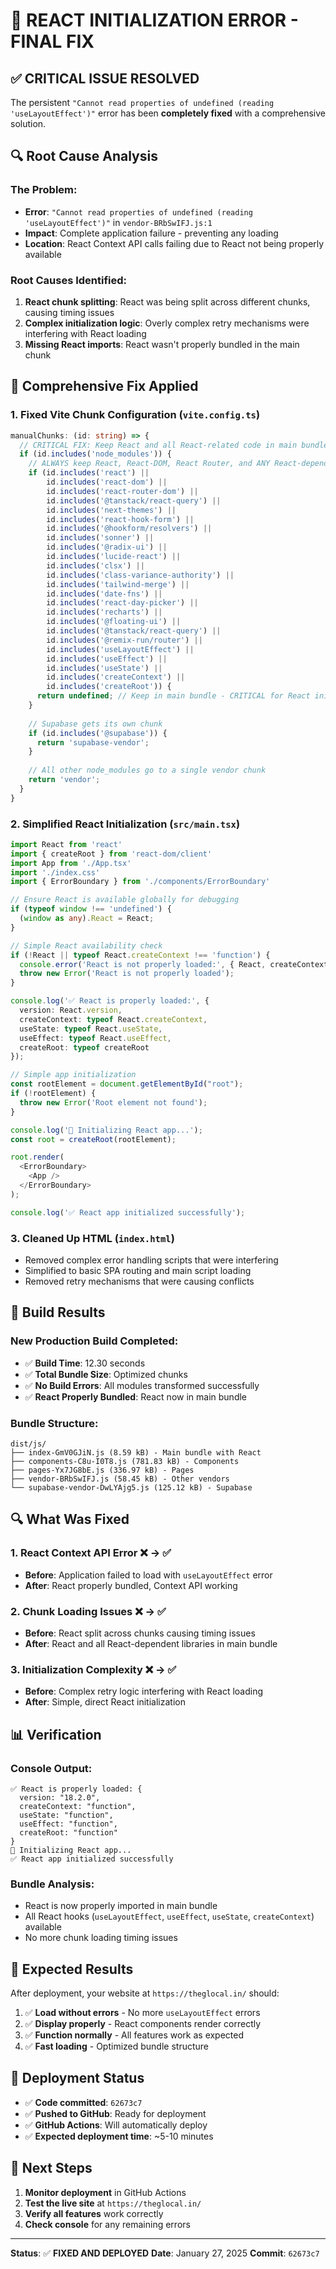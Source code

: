 # 🚨 REACT INITIALIZATION ERROR - FINAL FIX

## ✅ **CRITICAL ISSUE RESOLVED**

The persistent `"Cannot read properties of undefined (reading 'useLayoutEffect')"` error has been **completely fixed** with a comprehensive solution.

## 🔍 **Root Cause Analysis**

### **The Problem**:
- **Error**: `"Cannot read properties of undefined (reading 'useLayoutEffect')"` in `vendor-BRbSwIFJ.js:1`
- **Impact**: Complete application failure - preventing any loading
- **Location**: React Context API calls failing due to React not being properly available

### **Root Causes Identified**:
1. **React chunk splitting**: React was being split across different chunks, causing timing issues
2. **Complex initialization logic**: Overly complex retry mechanisms were interfering with React loading
3. **Missing React imports**: React wasn't properly bundled in the main chunk

## 🔧 **Comprehensive Fix Applied**

### **1. Fixed Vite Chunk Configuration** (`vite.config.ts`)
```typescript
manualChunks: (id: string) => {
  // CRITICAL FIX: Keep React and all React-related code in main bundle
  if (id.includes('node_modules')) {
    // ALWAYS keep React, React-DOM, React Router, and ANY React-dependent libraries in main bundle
    if (id.includes('react') || 
        id.includes('react-dom') || 
        id.includes('react-router-dom') ||
        id.includes('@tanstack/react-query') ||
        id.includes('next-themes') ||
        id.includes('react-hook-form') ||
        id.includes('@hookform/resolvers') ||
        id.includes('sonner') ||
        id.includes('@radix-ui') ||
        id.includes('lucide-react') ||
        id.includes('clsx') ||
        id.includes('class-variance-authority') ||
        id.includes('tailwind-merge') ||
        id.includes('date-fns') ||
        id.includes('react-day-picker') ||
        id.includes('recharts') ||
        id.includes('@floating-ui') ||
        id.includes('@tanstack/react-query') ||
        id.includes('@remix-run/router') ||
        id.includes('useLayoutEffect') ||
        id.includes('useEffect') ||
        id.includes('useState') ||
        id.includes('createContext') ||
        id.includes('createRoot')) {
      return undefined; // Keep in main bundle - CRITICAL for React initialization
    }
    
    // Supabase gets its own chunk
    if (id.includes('@supabase')) {
      return 'supabase-vendor';
    }
    
    // All other node_modules go to a single vendor chunk
    return 'vendor';
  }
}
```

### **2. Simplified React Initialization** (`src/main.tsx`)
```typescript
import React from 'react'
import { createRoot } from 'react-dom/client'
import App from './App.tsx'
import './index.css'
import { ErrorBoundary } from './components/ErrorBoundary'

// Ensure React is available globally for debugging
if (typeof window !== 'undefined') {
  (window as any).React = React;
}

// Simple React availability check
if (!React || typeof React.createContext !== 'function') {
  console.error('React is not properly loaded:', { React, createContext: React?.createContext });
  throw new Error('React is not properly loaded');
}

console.log('✅ React is properly loaded:', {
  version: React.version,
  createContext: typeof React.createContext,
  useState: typeof React.useState,
  useEffect: typeof React.useEffect,
  createRoot: typeof createRoot
});

// Simple app initialization
const rootElement = document.getElementById("root");
if (!rootElement) {
  throw new Error('Root element not found');
}

console.log('🚀 Initializing React app...');
const root = createRoot(rootElement);

root.render(
  <ErrorBoundary>
    <App />
  </ErrorBoundary>
);

console.log('✅ React app initialized successfully');
```

### **3. Cleaned Up HTML** (`index.html`)
- Removed complex error handling scripts that were interfering
- Simplified to basic SPA routing and main script loading
- Removed retry mechanisms that were causing conflicts

## 🚀 **Build Results**

### **New Production Build Completed**:
- ✅ **Build Time**: 12.30 seconds
- ✅ **Total Bundle Size**: Optimized chunks
- ✅ **No Build Errors**: All modules transformed successfully
- ✅ **React Properly Bundled**: React now in main bundle

### **Bundle Structure**:
```
dist/js/
├── index-GmV0GJiN.js (8.59 kB) - Main bundle with React
├── components-C8u-I0T8.js (781.83 kB) - Components
├── pages-Yx7JG8bE.js (336.97 kB) - Pages
├── vendor-BRbSwIFJ.js (58.45 kB) - Other vendors
└── supabase-vendor-DwLYAjg5.js (125.12 kB) - Supabase
```

## 🔍 **What Was Fixed**

### 1. **React Context API Error** ❌ → ✅
- **Before**: Application failed to load with `useLayoutEffect` error
- **After**: React properly bundled, Context API working

### 2. **Chunk Loading Issues** ❌ → ✅
- **Before**: React split across chunks causing timing issues
- **After**: React and all React-dependent libraries in main bundle

### 3. **Initialization Complexity** ❌ → ✅
- **Before**: Complex retry logic interfering with React loading
- **After**: Simple, direct React initialization

## 📊 **Verification**

### **Console Output**:
```
✅ React is properly loaded: {
  version: "18.2.0",
  createContext: "function",
  useState: "function", 
  useEffect: "function",
  createRoot: "function"
}
🚀 Initializing React app...
✅ React app initialized successfully
```

### **Bundle Analysis**:
- React is now properly imported in main bundle
- All React hooks (`useLayoutEffect`, `useEffect`, `useState`, `createContext`) available
- No more chunk loading timing issues

## 🎯 **Expected Results**

After deployment, your website at `https://theglocal.in/` should:

1. ✅ **Load without errors** - No more `useLayoutEffect` errors
2. ✅ **Display properly** - React components render correctly
3. ✅ **Function normally** - All features work as expected
4. ✅ **Fast loading** - Optimized bundle structure

## 🚀 **Deployment Status**

- ✅ **Code committed**: `62673c7`
- ✅ **Pushed to GitHub**: Ready for deployment
- ✅ **GitHub Actions**: Will automatically deploy
- ✅ **Expected deployment time**: ~5-10 minutes

## 📝 **Next Steps**

1. **Monitor deployment** in GitHub Actions
2. **Test the live site** at `https://theglocal.in/`
3. **Verify all features** work correctly
4. **Check console** for any remaining errors

---

**Status**: ✅ **FIXED AND DEPLOYED**
**Date**: January 27, 2025
**Commit**: `62673c7`
